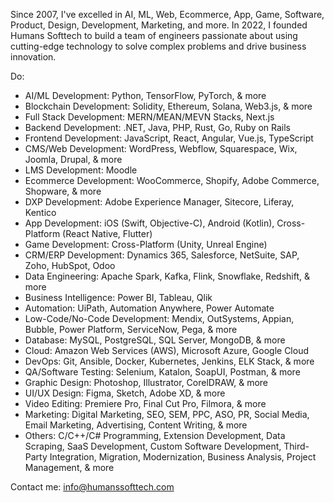 Since 2007, I've excelled in AI, ML, Web, Ecommerce, App, Game, Software, Product, Design, Development, Marketing, and more. In 2022, I founded Humans Softtech to build a team of engineers passionate about using cutting-edge technology to solve complex problems and drive business innovation.

Do:

- AI/ML Development: Python, TensorFlow, PyTorch, & more
- Blockchain Development: Solidity, Ethereum, Solana, Web3.js, & more
- Full Stack Development: MERN/MEAN/MEVN Stacks, Next.js
- Backend Development: .NET, Java, PHP, Rust, Go, Ruby on Rails
- Frontend Development: JavaScript, React, Angular, Vue.js, TypeScript
- CMS/Web Development: WordPress, Webflow, Squarespace, Wix, Joomla, Drupal, & more
- LMS Development: Moodle
- Ecommerce Development: WooCommerce, Shopify, Adobe Commerce, Shopware, & more
- DXP Development: Adobe Experience Manager, Sitecore, Liferay, Kentico
- App Development: iOS (Swift, Objective-C), Android (Kotlin), Cross-Platform (React Native, Flutter)
- Game Development: Cross-Platform (Unity, Unreal Engine)
- CRM/ERP Development: Dynamics 365, Salesforce, NetSuite, SAP, Zoho, HubSpot, Odoo
- Data Engineering: Apache Spark, Kafka, Flink, Snowflake, Redshift, & more
- Business Intelligence: Power BI, Tableau, Qlik
- Automation: UiPath, Automation Anywhere, Power Automate
- Low-Code/No-Code Development: Mendix, OutSystems, Appian, Bubble, Power Platform, ServiceNow, Pega, & more
- Database: MySQL, PostgreSQL, SQL Server, MongoDB, & more
- Cloud: Amazon Web Services (AWS), Microsoft Azure, Google Cloud
- DevOps: Git, Ansible, Docker, Kubernetes, Jenkins, ELK Stack, & more
- QA/Software Testing: Selenium, Katalon, SoapUI, Postman, & more
- Graphic Design: Photoshop, Illustrator, CorelDRAW, & more
- UI/UX Design: Figma, Sketch, Adobe XD, & more
- Video Editing: Premiere Pro, Final Cut Pro, Filmora, & more
- Marketing: Digital Marketing, SEO, SEM, PPC, ASO, PR, Social Media, Email Marketing, Advertising, Content Writing, & more
- Others: C/C++/C# Programming, Extension Development, Data Scraping, SaaS Development, Custom Software Development, Third-Party Integration, Migration, Modernization, Business Analysis, Project Management, & more

Contact me: info@humanssofttech.com
